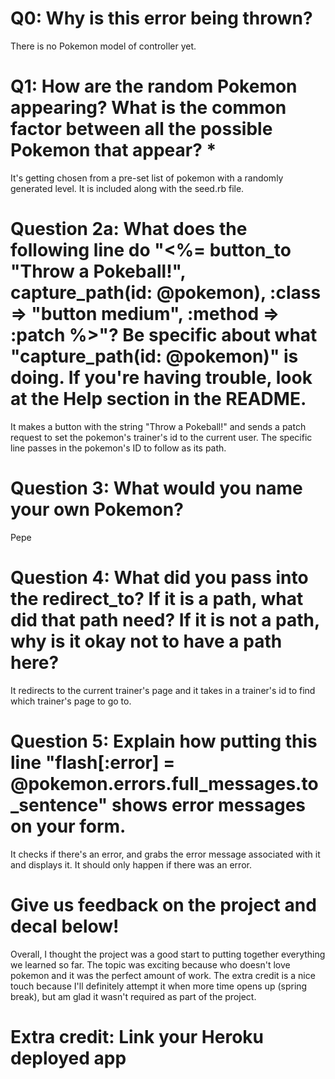 # Q0: Why is this error being thrown?
There is no Pokemon model of controller yet.

# Q1: How are the random Pokemon appearing? What is the common factor between all the possible Pokemon that appear? *
It's getting chosen from a pre-set list of pokemon with a randomly generated level. It is included along with the seed.rb file.

# Question 2a: What does the following line do "<%= button_to "Throw a Pokeball!", capture_path(id: @pokemon), :class => "button medium", :method => :patch %>"? Be specific about what "capture_path(id: @pokemon)" is doing. If you're having trouble, look at the Help section in the README.
It makes a button with the string "Throw a Pokeball!" and sends a patch request to set the pokemon's trainer's id to the current user. The specific line passes in the pokemon's ID to follow as its path.

# Question 3: What would you name your own Pokemon?
Pepe

# Question 4: What did you pass into the redirect_to? If it is a path, what did that path need? If it is not a path, why is it okay not to have a path here?
It redirects to the current trainer's page and it takes in a trainer's id to find which trainer's page to go to.

# Question 5: Explain how putting this line "flash[:error] = @pokemon.errors.full_messages.to_sentence" shows error messages on your form.
It checks if there's an error, and grabs the error message associated with it and displays it. It should only happen if there was an error.

# Give us feedback on the project and decal below!
Overall, I thought the project was a good start to putting together everything we learned so far. The topic was exciting because who doesn't love pokemon and it was the perfect amount of work. The extra credit is a nice touch because I'll definitely attempt it when more time opens up (spring break), but am glad it wasn't required as part of the project.

# Extra credit: Link your Heroku deployed app
